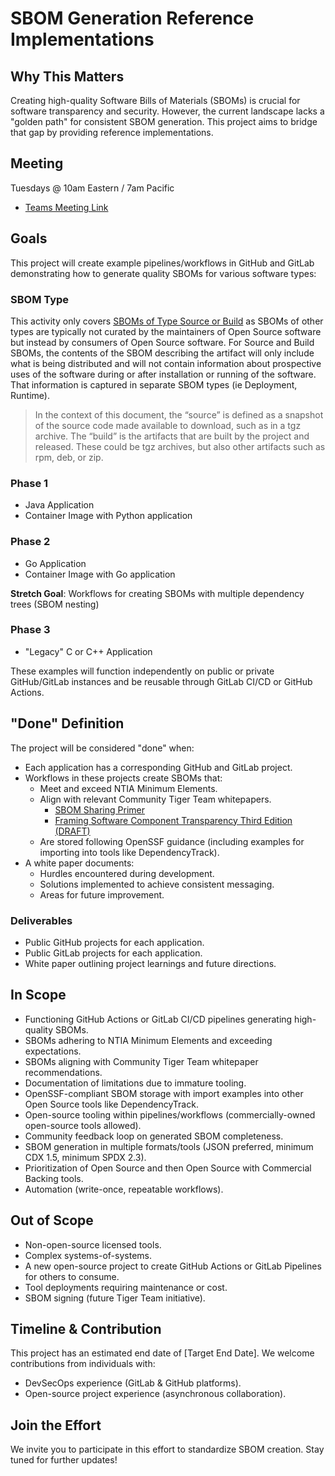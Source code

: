 # SBOM Generation Reference Implementations

## Why This Matters

Creating high-quality Software Bills of Materials (SBOMs) is crucial for software transparency and security. However, the current landscape lacks a "golden path" for consistent SBOM generation. This project aims to bridge that gap by providing reference implementations.

## Meeting

Tuesdays @ 10am Eastern / 7am Pacific

- [Teams Meeting Link](https://gov.teams.microsoft.us/l/meetup-join/19%3agcch%3ameeting_1fa6f7bb9186450fa64a2f0c0c497131%40thread.v2/0?context=%7b%22Tid%22%3a%22b18f006c-b0fc-467d-b23a-a35b5695b5dc%22%2c%22Oid%22%3a%226bb34de0-3fc5-496b-bf75-8faac6ae6e1a%22%7d)

## Goals

This project will create example pipelines/workflows in GitHub and GitLab demonstrating how to generate quality SBOMs for various software types:

### SBOM Type

This activity only covers [SBOMs of Type Source or Build](https://www.cisa.gov/sites/default/files/2023-04/sbom-types-document-508c.pdf) as SBOMs of other types are typically not curated by the maintainers of Open Source software but instead by consumers of Open Source software. For Source and Build SBOMs, the contents of the SBOM describing the artifact will only include what is being distributed and will not contain information about prospective uses of the software during or after installation or running of the software. That information is captured in separate SBOM types (ie Deployment, Runtime).

> In the context of this document, the “source” is defined as a snapshot of the source code made available to download, such as in a tgz archive.
> The “build” is the artifacts that are built by the project and released. These could be tgz archives, but also other artifacts such as rpm, deb, or zip.

### Phase 1

- Java Application
- Container Image with Python application

### Phase 2

- Go Application
- Container Image with Go application

__Stretch Goal__: Workflows for creating SBOMs with multiple dependency trees (SBOM nesting)

### Phase 3

- "Legacy" C or C++ Application

These examples will function independently on public or private GitHub/GitLab instances and be reusable through GitLab CI/CD or GitHub Actions.

## "Done" Definition

The project will be considered "done" when:

- Each application has a corresponding GitHub and GitLab project.
- Workflows in these projects create SBOMs that:
  - Meet and exceed NTIA Minimum Elements.
  - Align with relevant Community Tiger Team whitepapers.
    - [SBOM Sharing Primer](https://www.cisa.gov/sites/default/files/2024-05/SBOM%20Sharing%20Primer.pdf)
    - [Framing Software Component Transparency Third Edition (DRAFT)](https://docs.google.com/document/d/1uddfhPqflTOeYK7ZJjS4gGa8pspwez6mhJUjTrvu4J4/edit?usp=sharing)
  - Are stored following OpenSSF guidance (including examples for importing into tools like DependencyTrack).
- A white paper documents:
  - Hurdles encountered during development.
  - Solutions implemented to achieve consistent messaging.
  - Areas for future improvement.

### Deliverables

- Public GitHub projects for each application.
- Public GitLab projects for each application.
- White paper outlining project learnings and future directions.

## In Scope

- Functioning GitHub Actions or GitLab CI/CD pipelines generating high-quality SBOMs.
- SBOMs adhering to NTIA Minimum Elements and exceeding expectations.
- SBOMs aligning with Community Tiger Team whitepaper recommendations.
- Documentation of limitations due to immature tooling.
- OpenSSF-compliant SBOM storage with import examples into other Open Source tools like DependencyTrack.
- Open-source tooling within pipelines/workflows (commercially-owned open-source tools allowed).
- Community feedback loop on generated SBOM completeness.
- SBOM generation in multiple formats/tools (JSON preferred, minimum CDX 1.5, minimum SPDX 2.3).
- Prioritization of Open Source and then Open Source with Commercial Backing tools.
- Automation (write-once, repeatable workflows).

## Out of Scope

- Non-open-source licensed tools.
- Complex systems-of-systems.
- A new open-source project to create GitHub Actions or GitLab Pipelines for others to consume.
- Tool deployments requiring maintenance or cost.
- SBOM signing (future Tiger Team initiative).

## Timeline & Contribution

This project has an estimated end date of [Target End Date]. We welcome contributions from individuals with:

- DevSecOps experience (GitLab & GitHub platforms).
- Open-source project experience (asynchronous collaboration).

## Join the Effort

We invite you to participate in this effort to standardize SBOM creation. Stay tuned for further updates!
